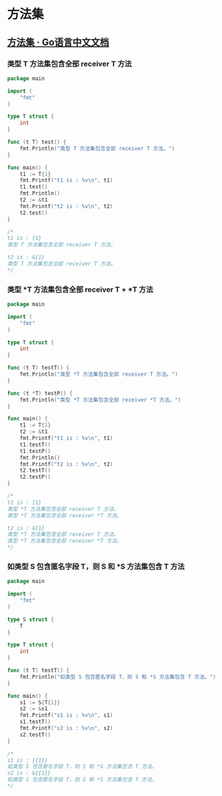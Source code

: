 # 方法集

## [方法集 · Go语言中文文档](https://www.topgoer.com/%E6%96%B9%E6%B3%95/%E6%96%B9%E6%B3%95%E9%9B%86.html)

### 类型 T 方法集包含全部 receiver T 方法

```go
package main

import (
	"fmt"
)

type T struct {
	int
}

func (t T) test() {
	fmt.Println("类型 T 方法集包含全部 receiver T 方法。")
}

func main() {
	t1 := T{1}
	fmt.Printf("t1 is : %v\n", t1)
	t1.test()
	fmt.Println()
	t2 := &t1
	fmt.Printf("t2 is : %v\n", t2)
	t2.test()
}

/*
t1 is : {1}
类型 T 方法集包含全部 receiver T 方法。

t2 is : &{1}
类型 T 方法集包含全部 receiver T 方法。
*/


```



### 类型 \*T 方法集包含全部 receiver T + \*T 方法

```go
package main

import (
	"fmt"
)

type T struct {
	int
}

func (t T) testT() {
	fmt.Println("类型 *T 方法集包含全部 receiver T 方法。")
}

func (t *T) testP() {
	fmt.Println("类型 *T 方法集包含全部 receiver *T 方法。")
}

func main() {
	t1 := T{1}
	t2 := &t1
	fmt.Printf("t1 is : %v\n", t1)
	t1.testT()
	t1.testP()
	fmt.Println()
	fmt.Printf("t2 is : %v\n", t2)
	t2.testT()
	t2.testP()
}

/*
t1 is : {1}
类型 *T 方法集包含全部 receiver T 方法。
类型 *T 方法集包含全部 receiver *T 方法。

t2 is : &{1}
类型 *T 方法集包含全部 receiver T 方法。
类型 *T 方法集包含全部 receiver *T 方法。
*/

```



### 如类型 S 包含匿名字段 T，则 S 和 \*S 方法集包含 T 方法

```go
package main

import (
	"fmt"
)

type S struct {
	T
}

type T struct {
	int
}

func (t T) testT() {
	fmt.Println("如类型 S 包含匿名字段 T，则 S 和 *S 方法集包含 T 方法。")
}

func main() {
	s1 := S{T{1}}
	s2 := &s1
	fmt.Printf("s1 is : %v\n", s1)
	s1.testT()
	fmt.Printf("s2 is : %v\n", s2)
	s2.testT()
}

/*
s1 is : {{1}}
如类型 S 包含匿名字段 T，则 S 和 *S 方法集包含 T 方法。
s2 is : &{{1}}
如类型 S 包含匿名字段 T，则 S 和 *S 方法集包含 T 方法。
*/

```

